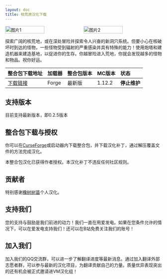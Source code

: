 ```yaml
---
layout: doc
title: 核荒原汉化下载
---
```


<div style="display: flex">
  <img src="https://media.forgecdn.net/attachments/310/897/2020-09-01_22.png" style="width:50%" alt="图片1">
  <img src="/imgs/nuclear.png" style="width:50%" alt="图片2">
</div>

探索广阔的核荒地，或在深处冒险并探索令人兴奋的新洞穴系统。但要小心在核破坏时到达的怪物，一些怪物受到辐射的严重感染并具有特殊的能力！使用炮塔和建造机器来建造基地，以促进你的生存。你越冒险进入荒地，你就会发现越多的怪物和物品。祝你好运。

<DownloadLinks :methods="[
  { id: 'lanzou', text: '下载汉化', icon: '/imgs/svg/lanzou.svg', link: 'https://wwz.lanzouv.com/hehuangyuan1shumiao024' },
  { id: 'bilibili', text: '专栏介绍', icon: '/imgs/svg/bilibili.svg', link: 'https://www.bilibili.com/read/cv19042449/' },
  { id: 'lazy', text: '懒汉下载', icon: '/imgs/logo/logo_64.png', link: '/lazy/' }
]" />

整合包下载地址|加载器|整合包版本|MC版本|状态
:-|:-|:-|:-|:-
[下载链接](https://www.curseforge.com/minecraft/modpacks/the-nuclear-wasteland)|Forge|最新版|1.12.2|**停止维护**|

## 支持版本

目前支持最新版本，即0.2.5版本

## 整合包下载与授权

你可以在[CurseForge](https://www.curseforge.com/minecraft/modpacks/the-nuclear-wasteland)或启动器内下载整合包，并下载汉化补丁，通过解压覆盖文件的方法完成汉化。

本整合包汉化已获得作者授权。本汉化补丁不违反任何社区规则。

## 贡献者

特别感谢[橡树树苗](https://space.bilibili.com/486675034)个人汉化。

## 支持我们

您的支持与鼓励是我们前进的动力！我们一直在用爱发电。如果在您条件允许的情况下，可以在爱发电支持我们！还可以在B站免费关注我们的账号！

## 加入我们

加入我们的QQ交流群，可以进一步了解翻译进度等最新消息。通过加入翻译外部志愿者群，可以参与最新的汉化项目，为翻译贡献自己的力量。质量优异表现突出的还有机会被正式邀请进VM汉化组！
